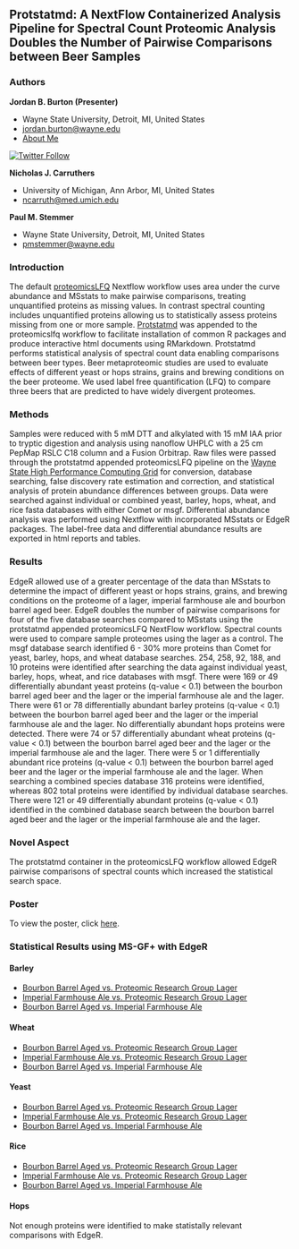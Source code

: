 ## Protstatmd: A NextFlow Containerized Analysis Pipeline for Spectral Count Proteomic Analysis Doubles the Number of Pairwise Comparisons between Beer Samples

### Authors

**Jordan B. Burton (Presenter)**

- Wayne State University, Detroit, MI, United States
- <jordan.burton@wayne.edu>
- [About Me](index.md)

[![Twitter Follow](https://img.shields.io/twitter/follow/JoBBurt?color=1DA1F2&logo=Twitter&style=for-the-badge)](https://twitter.com/intent/follow?original_referer=https%3A%2F%2Fgithub.com%2FJoBBurt&screen_name=JoBBurt)

**Nicholas J. Carruthers**

- University of Michigan, Ann Arbor, MI, United States
- <ncarruth@med.umich.edu>

**Paul M. Stemmer**

- Wayne State University, Detroit, MI, United States
- <pmstemmer@wayne.edu>

### Introduction
The default [proteomicsLFQ](https://nf-co.re/proteomicslfq) Nextflow workflow uses area under the curve abundance and MSstats to make pairwise comparisons, treating unquantified proteins as missing values.  In contrast spectral counting includes unquantified proteins allowing us to statistically assess proteins missing from one or more sample. [Protstatmd](https://github.com/ncarrut/protstatmd) was appended to the proteomicslfq workflow to facilitate installation of common R packages and produce interactive html documents using RMarkdown. Protstatmd performs statistical analysis of spectral count data enabling comparisons between beer types. Beer metaproteomic studies are used to evaluate effects of different yeast or hops strains, grains and brewing conditions on the beer proteome. We used label free quantification (LFQ) to compare three beers that are predicted to have widely divergent proteomes. 

### Methods
Samples were reduced with 5 mM DTT and alkylated with 15 mM IAA prior to tryptic digestion and analysis using nanoflow UHPLC with a 25 cm PepMap RSLC C18 column and a Fusion Orbitrap. Raw files were passed through the protstatmd appended proteomicsLFQ pipeline on the [Wayne State High Performance Computing Grid](https://tech.wayne.edu/hpc) for conversion, database searching, false discovery rate estimation and correction, and statistical analysis of protein abundance differences between groups. Data were searched against individual or combined yeast, barley, hops, wheat, and rice fasta databases with either Comet or msgf. Differential abundance analysis was performed using Nextflow with incorporated MSstats or EdgeR packages. The label-free data and differential abundance results are exported in html reports and tables.

### Results
EdgeR allowed use of a greater percentage of the data than MSstats to determine the impact of different yeast or hops strains, grains, and brewing conditions on the proteome of a lager, imperial farmhouse ale and bourbon barrel aged beer. EdgeR doubles the number of pairwise comparisons for four of the five database searches compared to MSstats using the protstatmd appended proteomicsLFQ NextFlow workflow. Spectral counts were used to compare sample proteomes using the lager as a control. The msgf database search identified 6 - 30% more proteins than Comet for yeast, barley, hops, and wheat database searches. 254, 258, 92, 188, and 10 proteins were identified after searching the data against individual yeast, barley, hops, wheat, and rice databases with msgf. There were 169 or 49 differentially abundant yeast proteins (q-value < 0.1) between the bourbon barrel aged beer and the lager or the imperial farmhouse ale and the lager. There were 61 or 78 differentially abundant barley proteins (q-value < 0.1) between the bourbon barrel aged beer and the lager or the imperial farmhouse ale and the lager. No differentially abundant hops proteins were detected. There were 74 or 57 differentially abundant wheat proteins (q-value < 0.1) between the bourbon barrel aged beer and the lager or the imperial farmhouse ale and the lager. There were 5 or 1 differentially abundant rice proteins (q-value < 0.1) between the bourbon barrel aged beer and the lager or the imperial farmhouse ale and the lager. When searching a combined species database 316 proteins were identified, whereas 802 total proteins were identified by individual database searches. There were 121 or 49 differentially abundant proteins (q-value < 0.1) identified in the combined database search between the bourbon barrel aged beer and the lager or the imperial farmhouse ale and the lager.

### Novel Aspect
The protstatmd container in the proteomicsLFQ workflow allowed EdgeR pairwise comparisons of spectral counts which increased the statistical search space.

### Poster

To view the poster, click [here]().

### Statistical Results using MS-GF+ with EdgeR

#### Barley

- [Bourbon Barrel Aged vs. Proteomic Research Group Lager](ASMS2021/Barley/BBA.PRG_Beer.html)
- [Imperial Farmhouse Ale vs. Proteomic Research Group Lager](ASMS2021/Barley/IFHA.PRG_Beer.html)
- [Bourbon Barrel Aged vs. Imperial Farmhouse Ale](ASMS2021/Barley/BBA.IFHA.html)

#### Wheat
- [Bourbon Barrel Aged vs. Proteomic Research Group Lager](ASMS2021/Wheat/BBA.PRG_Beer.html)
- [Imperial Farmhouse Ale vs. Proteomic Research Group Lager](ASMS2021/Wheat/IFHA.PRG_Beer.html)
- [Bourbon Barrel Aged vs. Imperial Farmhouse Ale](ASMS2021/Wheat/BBA.IFHA.html)

#### Yeast

- [Bourbon Barrel Aged vs. Proteomic Research Group Lager](ASMS2021/Yeast/BBA.PRG_Beer.html)
- [Imperial Farmhouse Ale vs. Proteomic Research Group Lager](ASMS2021/Yeast/IFHA.PRG_Beer.html)
- [Bourbon Barrel Aged vs. Imperial Farmhouse Ale](ASMS2021/Yeast/BBA.IFHA.html)

#### Rice

- [Bourbon Barrel Aged vs. Proteomic Research Group Lager](ASMS2021/Rice/BBA.PRG_Beer.html)
- [Imperial Farmhouse Ale vs. Proteomic Research Group Lager](ASMS2021/Rice/IFHA.PRG_Beer.html)
- [Bourbon Barrel Aged vs. Imperial Farmhouse Ale](ASMS2021/Rice/BBA.IFHA.html)

#### Hops

Not enough proteins were identified to make statistally relevant comparisons with EdgeR.
